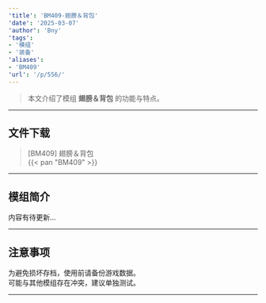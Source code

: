 ```yaml
---
'title': 'BM409-翅膀＆背包'
'date': '2025-03-07'
'author': 'Bny'
'tags':
- '模组'
- '装备'
'aliases':
- 'BM409'
'url': '/p/556/'
---
```


> 本文介绍了模组 **翅膀＆背包** 的功能与特点。

---

## 文件下载

> [BM409] 翅膀＆背包  
{{< pan "BM409" >}}  

---

## 模组简介

>  
内容有待更新...  

---

## 注意事项

>  
为避免损坏存档，使用前请备份游戏数据。  
可能与其他模组存在冲突，建议单独测试。  

---

